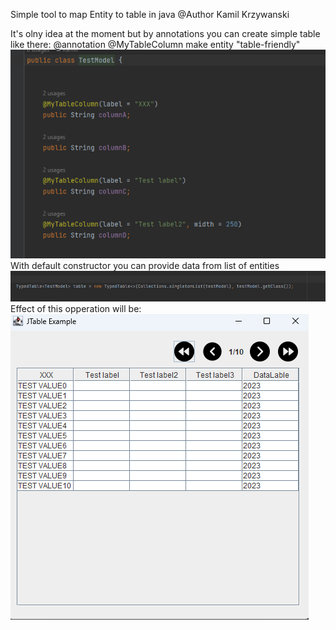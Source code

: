Simple tool to map Entity to table in java 
@Author Kamil Krzywanski


It's olny idea at the moment but by annotations you can create simple table
like there: 
@annotation @MyTableColumn make entity "table-friendly"
![img_4.png](images/img_4.png)
With default constructor you can provide data from list of entities
![img_1.png](images/img_1.png)
Effect of this opperation will be: 
![img_5.png](images/img_5.png)